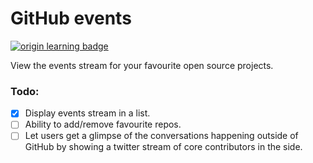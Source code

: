 # GitHub events

[![origin learning badge](https://img.shields.io/badge/origin-learning-blue.png)](https://github.com/insin/project-status-badges#project-status-badges)


View the events stream for your favourite open source projects.

### Todo:
- [X] Display events stream in a list.
- [ ] Ability to add/remove favourite repos.
- [ ] Let users get a glimpse of the conversations happening outside of GitHub by showing a twitter stream of core contributors in the side.
